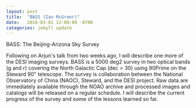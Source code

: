 ```yaml
---
layout: post
title:  "BASS (Ian McGreer)"
date:   2016-03-01 12:00:00 -0700
categories: jekyll update
---
```


BASS: The Beijing-Arizona Sky Survey

Following on Arjun's talk from two weeks ago, I will describe one more of the DESI imaging surveys. BASS is a 5000 deg2 survey in two optical bands (g and r) covering the North Galactic Cap (dec > 30) using 90Prime on the Steward 90" telescope. The survey is collaboration between the National Observatory of China (NAOC), Steward, and the DESI project. Raw data are immediately available through the NOAO archive and processed images and catalogs will be released on a regular schedule. I will describe the current progress of the survey and some of the lessons learned so far.

